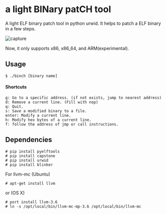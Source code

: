 # a light BINary patCH tool
A light ELF binary patch tool in python urwid. It helps to patch a ELF binary in a few steps.

![capture](https://cloud.githubusercontent.com/assets/7830853/9346653/9d0fb980-465a-11e5-9908-541ae4c80492.png)

Now, it only supports x86, x86_64, and ARM(experimental).

## Usage

```
$ ./binch [binary name]
```

#### Shortcuts
```
g: Go to a specific address. (if not exists, jump to nearest address)
d: Remove a current line. (Fill with nop)
q: Quit.
s: Save a modified binary to a file.
enter: Modify a current line.
h: Modify hex bytes of a current line.
f: follow the address of jmp or call instructions.
```

## Dependencies
```
# pip install pyelftools
# pip install capstone
# pip install urwid
# pip install blinker
```

For llvm-mc (Ubuntu)
```
# apt-get install llvm
```
or (OS X)
```
# port install llvm-3.6
# ln -s /opt/local/bin/llvm-mc-mp-3.6 /opt/local/bin/llvm-mc
```

